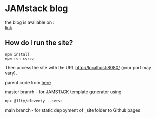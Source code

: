 # JAMstack blog

the blog is available on :  
[link](https://adnjoo.github.io/personal-blog/)

## How do I run the site?
```
npm install
npm run serve
```

Then access the site with the URL [http://localhost:8080/](http://localhost:8080/) (your port may vary).


parent code from [here](https://github.com/JonUK/eleventy-blog)

master branch - for JAMSTACK template generator using 
```
npx @11ty/eleventy --serve
```

main branch - for static deployment of _site folder to Github pages
